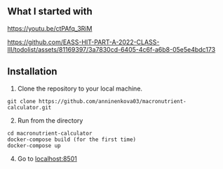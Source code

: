 ## What I started with
https://youtu.be/ctPAfq_3RiM

https://github.com/EASS-HIT-PART-A-2022-CLASS-III/todolist/assets/81169397/3a7830cd-6405-4c6f-a6b8-05e5e4bdc173


## Installation
1. Clone the repository to your local machine.
```
git clone https://github.com/anninenkova03/macronutrient-calculator.git

```
2. Run from the directory
```
cd macronutrient-calculator
docker-compose build (for the first time)
docker-compose up
```
4. Go to [localhost:8501 ](http://localhost:8501/)
